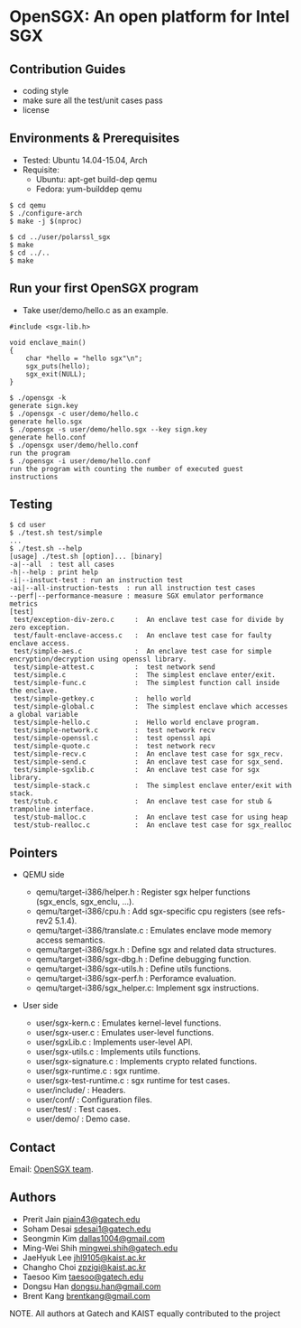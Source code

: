 OpenSGX: An open platform for Intel SGX
=======================================

Contribution Guides
-------------------
- coding style
- make sure all the test/unit cases pass
- license

Environments & Prerequisites
----------------------------
- Tested: Ubuntu 14.04-15.04, Arch
- Requisite: 
  - Ubuntu: apt-get build-dep qemu
  - Fedora: yum-builddep qemu

~~~~~{.sh}
$ cd qemu
$ ./configure-arch
$ make -j $(nproc)

$ cd ../user/polarssl_sgx
$ make
$ cd ../..
$ make
~~~~~

Run your first OpenSGX program
------------------------------

- Take user/demo/hello.c as an example.

~~~~~{.c}
#include <sgx-lib.h>

void enclave_main()
{
    char *hello = "hello sgx"\n";
    sgx_puts(hello);
    sgx_exit(NULL);
}
~~~~~

~~~~~{.sh}
$ ./opensgx -k
generate sign.key
$ ./opensgx -c user/demo/hello.c
generate hello.sgx
$ ./opensgx -s user/demo/hello.sgx --key sign.key
generate hello.conf
$ ./opensgx user/demo/hello.conf
run the program
$ ./opensgx -i user/demo/hello.conf
run the program with counting the number of executed guest instructions
~~~~~

Testing
-------

~~~~~{.sh}
$ cd user
$ ./test.sh test/simple
...
$ ./test.sh --help
[usage] ./test.sh [option]... [binary]
-a|--all  : test all cases
-h|--help : print help
-i|--instuct-test : run an instruction test
-ai|--all-instruction-tests  : run all instruction test cases
--perf|--performance-measure : measure SGX emulator performance metrics
[test]
 test/exception-div-zero.c     :  An enclave test case for divide by zero exception.
 test/fault-enclave-access.c   :  An enclave test case for faulty enclave access.
 test/simple-aes.c             :  An enclave test case for simple encryption/decryption using openssl library.
 test/simple-attest.c          :  test network send
 test/simple.c                 :  The simplest enclave enter/exit.
 test/simple-func.c            :  The simplest function call inside the enclave.
 test/simple-getkey.c          :  hello world
 test/simple-global.c          :  The simplest enclave which accesses a global variable
 test/simple-hello.c           :  Hello world enclave program.
 test/simple-network.c         :  test network recv
 test/simple-openssl.c         :  test openssl api
 test/simple-quote.c           :  test network recv
 test/simple-recv.c            :  An enclave test case for sgx_recv.
 test/simple-send.c            :  An enclave test case for sgx_send.
 test/simple-sgxlib.c          :  An enclave test case for sgx library.
 test/simple-stack.c           :  The simplest enclave enter/exit with stack.
 test/stub.c                   :  An enclave test case for stub & trampoline interface.
 test/stub-malloc.c            :  An enclave test case for using heap
 test/stub-realloc.c           :  An enclave test case for sgx_realloc
~~~~~

Pointers
--------

- QEMU side
    - qemu/target-i386/helper.h    : Register sgx helper functions (sgx_encls, sgx_enclu, ...).
    - qemu/target-i386/cpu.h       : Add sgx-specific cpu registers (see refs-rev2 5.1.4).
    - qemu/target-i386/translate.c : Emulates enclave mode memory access semantics.
    - qemu/target-i386/sgx.h       : Define sgx and related data structures.
    - qemu/target-i386/sgx-dbg.h   : Define debugging function.
    - qemu/target-i386/sgx-utils.h : Define utils functions.
    - qemu/target-i386/sgx-perf.h  : Perforamce evaluation.
    - qemu/target-i386/sgx_helper.c: Implement sgx instructions.

- User side
    - user/sgx-kern.c         : Emulates kernel-level functions.
    - user/sgx-user.c         : Emulates user-level functions.
    - user/sgxLib.c           : Implements user-level API.
    - user/sgx-utils.c        : Implements utils functions.
    - user/sgx-signature.c    : Implements crypto related functions.
    - user/sgx-runtime.c      : sgx runtime.
    - user/sgx-test-runtime.c : sgx runtime for test cases.
    - user/include/ : Headers.
    - user/conf/    : Configuration files.
    - user/test/    : Test cases.
    - user/demo/    : Demo case.

Contact
-------

Email: [OpenSGX team](sgx@cc.gatech.edu).

Authors
-------

- Prerit Jain <pjain43@gatech.edu>
- Soham Desai <sdesai1@gatech.edu>
- Seongmin Kim <dallas1004@gmail.com>
- Ming-Wei Shih <mingwei.shih@gatech.edu>
- JaeHyuk Lee <jhl9105@kaist.ac.kr>
- Changho Choi <zpzigi@kaist.ac.kr>
- Taesoo Kim <taesoo@gatech.edu>
- Dongsu Han <dongsu.han@gmail.com>
- Brent Kang <brentkang@gmail.com>

NOTE. All authors at Gatech and KAIST equally contributed to the project

